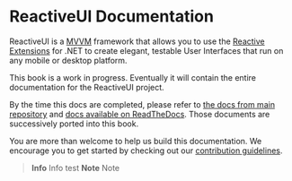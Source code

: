 # ReactiveUI Documentation

ReactiveUI is a [MVVM](fundamentals/model-view-viewmodel.md) framework that allows you to use the [Reactive Extensions](fundamentals/reactive-extensions.md) for .NET to create elegant, testable User Interfaces that run on any mobile or
desktop platform.

This book is a work in progress. Eventually it will contain the entire documentation for the ReactiveUI project.

By the time this docs are completed, please refer to [the docs from main repository](https://github.com/reactiveui/ReactiveUI/tree/docs/docs) and [docs available on ReadTheDocs](http://reactiveui.readthedocs.org/en/latest/). Those documents are successively ported into this book.

You are more than welcome to help us build this documentation. We encourage you to get started by checking out our [contribution guidelines](contributing/index.html).

> **Info** Info
> test
> **Note** Note